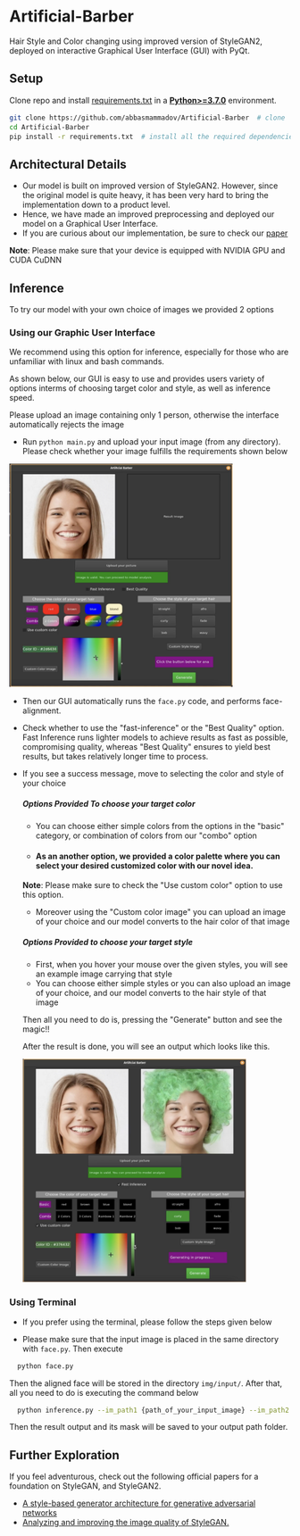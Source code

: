 # Artificial-Barber

Hair Style and Color changing using improved version of StyleGAN2, deployed on interactive Graphical User Interface (GUI) with PyQt.


## Setup

Clone repo and install [requirements.txt](https://github.com/abbasmammadov/Artificial-Barber/blob/main/requirements.txt) in a
[**Python>=3.7.0**](https://www.python.org/) environment.

```bash
git clone https://github.com/abbasmammadov/Artificial-Barber  # clone
cd Artificial-Barber
pip install -r requirements.txt  # install all the required dependencies
```

## Architectural Details
- Our model is built on improved version of StyleGAN2. However, since the original model is quite heavy, it has been very hard to bring the implementation down to a product level.
- Hence, we have made an improved preprocessing and deployed our model on a Graphical User Interface.
- If you are curious about our implementation, be sure to check our [paper](https://drive.google.com/file/d/12GPHzPwf9EU2P8HW8YvMymBnooBv6oKc/view?usp=sharing)

**Note**: Please make sure that your device is equipped with NVIDIA GPU and CUDA CuDNN

## Inference

To try our model with your own choice of images we provided 2 options 

### Using our Graphic User Interface </Summary>
We recommend using this option for inference, especially for those who are unfamiliar with linux and bash commands. 

As shown below, our GUI is easy to use and provides users variety of options interms of choosing target color and style, as well as inference speed.

Please upload an image containing only 1 person, otherwise the interface automatically rejects the image

* Run ``python main.py`` and upload your input image (from any directory). Please check whether your image fulfills the requirements shown below
<img src='img/additional/GUI_with_original_image.png' width=400 height=400>

* Then our GUI automatically runs the ``face.py`` code, and performs face-alignment. 
* Check whether to use the "fast-inference" or the "Best Quality" option. Fast Inference runs lighter models to achieve results as fast as possible, compromising quality, whereas "Best Quality" ensures to yield best results, but takes relatively longer time to process.
* If you see a success message, move to selecting the color and style of your choice
  ##### Options Provided To choose your target color
  - You can choose either simple colors from the options in the "basic" category, or combination of colors from our "combo" option
  - #### As an another option, we provided a color palette where you can select your desired customized color with our novel idea.
  **Note**: Please make sure to check the "Use custom color" option to use this option.
  - Moreover using the "Custom color image" you can upload an image of your choice and our model converts to the hair color of that image
  
  ##### Options Provided to choose your target style
  - First, when you hover your mouse over the given styles, you will see an example image carrying that style
  - You can choose either simple styles or you can also upload an image of your choice, and our model converts to the hair style of that image
  
  Then all you need to do is, pressing the "Generate" button and see the magic!!
  
  After the result is done, you will see an output which looks like this.
  
  <img src='img/additional/GUI_with_result.png' width=400 height=400>
 
 
### Using Terminal
- If you prefer using the terminal, please follow the steps given below

* Please make sure that the input image is placed in the same directory with ``face.py``. Then execute 
```bash 
  python face.py
```
 
 Then the aligned face will be stored in the directory ``img/input/``. After that, all you need to do is executing the command below
```bash 
  python inference.py --im_path1 {path_of_your_input_image} --im_path2 {path_of_the_image_with_your_target_style} --im_path3 {path_of_the_image_with_your_target_color} --output_dir {desired_path_to_store_output_images_and_their_masks}
```

Then the result output and its mask will be saved to your output path folder. 

## Further Exploration
If you feel adventurous, check out the following official papers for a foundation on StyleGAN, and StyleGAN2.
  * [A style-based generator architecture for generative adversarial networks](https://arxiv.org/abs/1812.04948)
  * [Analyzing and improving the image quality of StyleGAN.](https://arxiv.org/abs/1912.04958)
 
